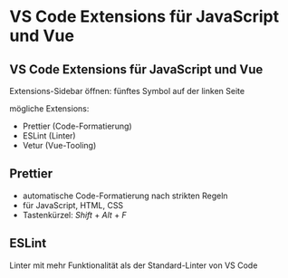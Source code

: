 # VS Code Extensions für JavaScript und Vue

## VS Code Extensions für JavaScript und Vue

Extensions-Sidebar öffnen: fünftes Symbol auf der linken Seite

mögliche Extensions:

- Prettier (Code-Formatierung)
- ESLint (Linter)
- Vetur (Vue-Tooling)

## Prettier

- automatische Code-Formatierung nach strikten Regeln
- für JavaScript, HTML, CSS
- Tastenkürzel: _Shift_ + _Alt_ + _F_

## ESLint

Linter mit mehr Funktionalität als der Standard-Linter von VS Code
